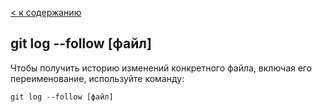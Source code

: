 [< к содержанию](./readme.md)

## **git log --follow [файл]**

Чтобы получить историю изменений конкретного файла, включая его переименование, используйте команду:

```
git log --follow [файл]
```